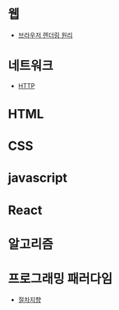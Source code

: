 # 웹
+ [브라우저 렌더링 원리](https://velog.io/@parksangsoo/%EB%B8%8C%EB%9D%BC%EC%9A%B0%EC%A0%80-%EB%A0%8C%EB%8D%94%EB%A7%81-%EC%9B%90%EB%A6%AC)
# 네트워크
+ [HTTP](https://velog.io/@parksangsoo/HTTP)

# HTML

# CSS

# javascript

# React

# 알고리즘

# 프로그래밍 패러다임
+ [절차지향](https://velog.io/@parksangsoo/%EC%A0%88%EC%B0%A8%EC%A7%80%ED%96%A5-%ED%94%84%EB%A1%9C%EA%B7%B8%EB%9E%98%EB%B0%8D)
